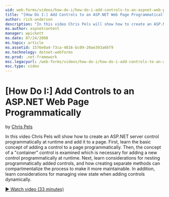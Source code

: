```yaml
---
uid: web-forms/videos/how-do-i/how-do-i-add-controls-to-an-aspnet-web-page-programmatically
title: "[How Do I:] Add Controls to an ASP.NET Web Page Programmatically | Microsoft Docs"
author: rick-anderson
description: "In this video Chris Pels will show how to create an ASP.NET server control programmatically at runtime and add it to a page. First, learn the basic concept o..."
ms.author: aspnetcontent
manager: wpickett
ms.date: 07/24/2008
ms.topic: article
ms.assetid: 1576e0a4-73ca-4816-bc09-20ae393a66f9
ms.technology: dotnet-webforms
ms.prod: .net-framework
msc.legacyurl: /web-forms/videos/how-do-i/how-do-i-add-controls-to-an-aspnet-web-page-programmatically
msc.type: video
---
```

[How Do I:] Add Controls to an ASP.NET Web Page Programmatically
====================
by [Chris Pels](https://twitter.com/chrispels)

In this video Chris Pels will show how to create an ASP.NET server control programmatically at runtime and add it to a page. First, learn the basic concept of adding a control to a page programmatically. Then, the concept of a "container" control is examined which is necessary for adding a new control programmatically at runtime. Next, learn considerations for nesting programmatically added controls, and how creating separate methods can compartmentalize the process to make it more maintainable. In addition, learn considerations for managing view state when adding controls dynamically.

[&#9654; Watch video (33 minutes)](https://channel9.msdn.com/Blogs/ASP-NET-Site-Videos/how-do-i-add-controls-to-an-aspnet-web-page-programmatically)